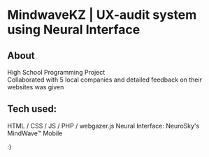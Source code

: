 # MindwaveKZ | UX-audit system using Neural Interface

## About 
High School Programming Project  
Collaborated with 5 local companies and detailed feedback on their websites was given

## Tech used: 
HTML / CSS / JS / PHP / webgazer.js
Neural Interface: NeuroSky's MindWave™ Mobile

:)
